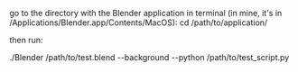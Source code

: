 go to the directory with the Blender application in terminal (in mine, it's in /Applications/Blender.app/Contents/MacOS): cd /path/to/application/ 

then run:

./Blender /path/to/test.blend --background --python /path/to/test_script.py







